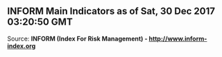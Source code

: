 ## INFORM Main Indicators as of Sat, 30 Dec 2017 03:20:50 GMT

Source: **INFORM (Index For Risk Management) - http://www.inform-index.org**